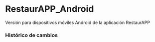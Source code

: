 # RestaurAPP_Android
Versión para dispositivos móviles Android de la aplicación RestaurAPP

### Histórico de cambios

